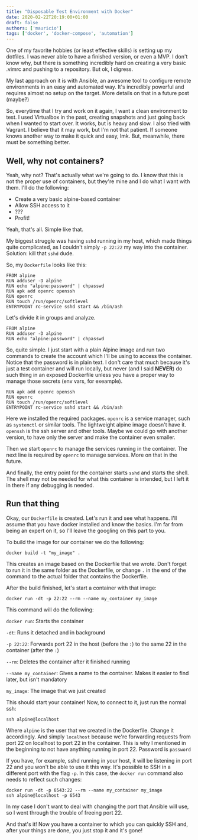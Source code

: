 ```yaml
---
title: "Disposable Test Environment with Docker"
date: 2020-02-22T20:19:00+01:00
draft: false
authors: ['mauricio']
tags: ['docker', 'docker-compose', 'automation']
---
```

One of my favorite hobbies (or least effective skills) is setting up my dotfiles. I was never able to have a finished version, or even a MVP. I don't know why, but there is something incredibly hard on creating a very basic .vimrc and pushing to a repository. But ok, I digress.

My last approach on it is with Ansible, an awesome tool to configure remote environments in an easy and automated way. It's incredibly powerful and requires almost no setup on the target. More details on that in a future post (maybe?)

So, everytime that I try and work on it again, I want a clean environment to test. I used Virtualbox in the past, creating snapshots and just going back when I wanted to start over. It works, but is heavy and slow. I also tried with Vagrant. I believe that it may work, but I'm not that patient. If someone knows another way to make it quick and easy, lmk. But, meanwhile, there must be something better.

## Well, why not containers?

Yeah, why not? That's actually what we're going to do. I know that this is not the proper use of containers, but they're mine and I do what I want with them. I'll do the following:

- Create a very basic alpine-based container
- Allow SSH access to it
- ???
- Profit!

Yeah, that's all. Simple like that. 

My biggest struggle was having `sshd` running in my host, which made things quite complicated, as I couldn't simply `-p 22:22` my way into the container. Solution: kill that `sshd` dude. 

So, my `Dockerfile` looks like this:

```
FROM alpine
RUN adduser -D alpine
RUN echo "alpine:password" | chpasswd
RUN apk add openrc openssh
RUN openrc
RUN touch /run/openrc/softlevel
ENTRYPOINT rc-service sshd start && /bin/ash
```

Let's divide it in groups and analyze.

```
FROM alpine
RUN adduser -D alpine
RUN echo "alpine:password" | chpasswd
```
So, quite simple. I just start with a plain Alpine image and run two commands to create the account which I'll be using to access the container. Notice that the password is in plain text. I don't care that much because it's just a test container and will run locally, but never (and I said **NEVER**) do such thing in an exposed Dockerfile unless you have a proper way to manage those secrets (env vars, for exeample).

```
RUN apk add openrc openssh
RUN openrc
RUN touch /run/openrc/softlevel
ENTRYPOINT rc-service sshd start && /bin/ash
```

Here we installed the required packages. `openrc` is a service manager, such as `systemctl` or similar tools. The lightweight alpine image doesn't have it. `openssh` is the ssh server and other tools. Maybe we could go with another version, to have only the server and make the container even smaller.

Then we start `openrc` to manage the services running in the container. The next line is required by `openrc` to manage services. More on that in the future. 

And finally, the entry point for the container starts `sshd` and starts the shell. The shell may not be needed for what this container is intended, but I left it in there if any debugging is needed.

## Run that thing

Okay, our `Dockerfile` is created. Let's run it and see what happens. I'll assume that you have docker installed and know the basics. I'm far from being an expert on it, so I'll leave the googling on this part to you.

To build the image for our container we do the following:

```
docker build -t "my_image" .
```

This creates an image based on the Dockerfile that we wrote. Don't forget to run it in the same folder as the Dockerfile, or change `.` in the end of the command to the actual folder that contains the Dockerfile.

After the build finished, let's start a container with that image:

```
docker run -dt -p 22:22 --rm --name my_container my_image
```

This command will do the following:

`docker run`: Starts the container

`-dt`: Runs it detached and in background

`-p 22:22`: Forwards port 22 in the host (before the `:`) to the same 22 in the container (after the `:`)

`--rm`: Deletes the container after it finished running

`--name my_container`: Gives a name to the container. Makes it easier to find later, but isn't mandatory

`my_image`: The image that we just created

This should start your container! Now, to connect to it, just run the normal ssh:

```
ssh alpine@localhost
```

Where `alpine` is the user that we created in the Dockerfile. Change it accordingly. And simply `localhost` because we're forwarding requests from port 22 on localhost to port 22 in the container. This is why I mentioned in the beginning to not have anything running in port 22. Password is `password`

If you have, for example, sshd running in your host, it will be listening in port 22 and you won't be able to use it this way. It's possible to SSH in a different port with the flag `-p`. In this case, the `docker run` command also needs to reflect such changes:

```
docker run -dt -p 6543:22 --rm --name my_container my_image
ssh alpine@localhost -p 6543
```

In my case I don't want to deal with changing the port that Ansible will use, so I went through the trouble of freeing port 22.

And that's it! Now you have a container to which you can quickly SSH and, after your things are done, you just stop it and it's gone!
